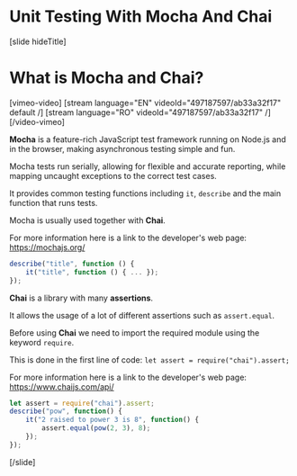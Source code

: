 # Unit Testing With Mocha And Chai

[slide hideTitle]

# What is Mocha and Chai?

[vimeo-video]
[stream language="EN" videoId="497187597/ab33a32f17" default /]
[stream language="RO" videoId="497187597/ab33a32f17"  /]
[/video-vimeo]

**Mocha** is a feature-rich JavaScript test framework running on Node.js and in the browser, making asynchronous testing simple and fun. 

Mocha tests run serially, allowing for flexible and accurate reporting, while mapping uncaught exceptions to the correct test cases.

It provides common testing functions including `it`, `describe` and the main function that runs tests.

Mocha is usually used together with **Chai**.

For more information here is a link to the developer's web page: https://mochajs.org/

```js
describe("title", function () {
    it("title", function () { ... });
});
```

**Chai** is a library with many **assertions**.

It allows the usage of a lot of different assertions such as `assert.equal`.

Before using **Chai** we need to import the required module using the keyword `require`.

This is done in the first line of code: `let assert = require("chai").assert;`

For more information here is a link to the developer's web page: https://www.chaijs.com/api/

```js
let assert = require("chai").assert;
describe("pow", function() {
    it("2 raised to power 3 is 8", function() {
        assert.equal(pow(2, 3), 8);
    });
});
```

[/slide]